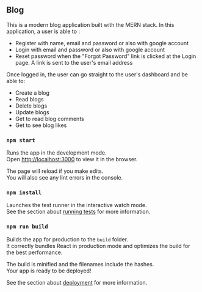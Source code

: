 ## Blog

This is a modern blog application built with the MERN stack. In this application, a user is able to :

- Register with name, email and password or also with google account
- Login with email and password or also with google account
- Reset password when the "Forgot Password" link is clicked at the Login page. A link is sent to the user's email address

Once logged in, the user can go straight to the user's dashboard and be able to:

- Create a blog
- Read blogs
- Delete blogs
- Update blogs
- Get to read blog comments
- Get to see blog likes

### `npm start`

Runs the app in the development mode.<br />
Open [http://localhost:3000](http://localhost:3000) to view it in the browser.

The page will reload if you make edits.<br />
You will also see any lint errors in the console.

### `npm install`

Launches the test runner in the interactive watch mode.<br />
See the section about [running tests](https://facebook.github.io/create-react-app/docs/running-tests) for more information.

### `npm run build`

Builds the app for production to the `build` folder.<br />
It correctly bundles React in production mode and optimizes the build for the best performance.

The build is minified and the filenames include the hashes.<br />
Your app is ready to be deployed!

See the section about [deployment](https://facebook.github.io/create-react-app/docs/deployment) for more information.
